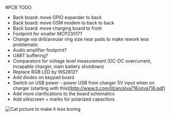 #PCB TODO

* Back board: move GPIO expander to back
* Back board: move GSM modem to back to back
* Back board: move charging board to front
* Footprint for smaller MCP23017?
* Change via drill/annular ring size near pads to make rework less problematic
* Audio amplifier footprint?
* UART buffering?
* Comparators for voltage level measurement (DC-DC overcurrent, incapable charger, main battery shutdown)
* Replace RGB LED by WS2812?
* Add diodes on keypad board
* Switch on USB power - power USB from charger 5V input when on charger (starting with this)[http://www.ti.com/lit/an/slva716/slva716.pdf]
* Add more clarifications to the board schematics
* Add silkscreen + marks for polarized capacitors

![Cat picture to make it less boring](https://cdn.pixabay.com/photo/2014/03/29/09/17/cat-300572_960_720.jpg)